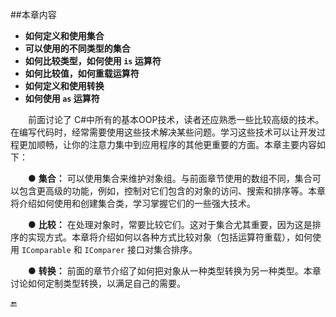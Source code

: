 ##本章内容

* **如何定义和使用集合**
* **可以使用的不同类型的集合**
* **如何比较类型，如何使用 `is` 运算符**
* **如何比较值，如何重载运算符**
* **如何定义和使用转换**
* **如何使用 `as` 运算符**

&emsp;&emsp;前面讨论了 C#中所有的基本OOP技术，读者还应熟悉一些比较高级的技术。在编写代码时，经常需要使用这些技术解决某些问题。学习这些技术可以让开发过程更加顺畅，让你的注意力集中到应用程序的其他更重要的方面。本章主要内容如下：

&emsp;&emsp;● **集合：** 可以使用集合来维护对象组。与前面章节使用的数组不同，集合可以包含更高级的功能，例如，控制对它们包含的对象的访问、搜索和排序等。本章将介绍如何使用和创建集合类，学习掌握它们的一些强大技术。

&emsp;&emsp;● **比较：** 在处理对象时，常要比较它们。这对于集合尤其重要，因为这是排序的实现方式。本章将介绍如何以各种方式比较对象（包括运算符重载），如何使用 `IComparable` 和 `IComparer` 接口对集合排序。

&emsp;&emsp;● **转换：** 前面的章节介绍了如何把对象从一种类型转换为另一种类型。本章讨论如何定制类型转换，以满足自己的需要。


🔚